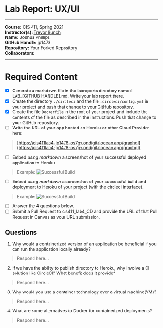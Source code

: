 # Lab Report: UX/UI
___
**Course:** CIS 411, Spring 2021  
**Instructor(s):** [Trevor Bunch](https://github.com/trevordbunch)  
**Name:** Joshua Phillips  
**GitHub Handle:** jp1478  
**Repository:** Your Forked Repository  
**Collaborators:** 
___

# Required Content

- [x] Generate a markdown file in the labreports directory named LAB_[GITHUB HANDLE].md. Write your lab report there.
- [x] Create the directory ```./circleci``` and the file ```.circleci/config.yml``` in your project and push that change to your GitHub repository.
- [x] Create the file ```Dockerfile``` in the root of your project and include the contents of the file as described in the instructions. Push that change to your GitHub repository.
- [ ] Write the URL of your app hosted on Heroku or other Cloud Provider here:  
> [https://cis411lab4-jp1478-os7gv.ondigitalocean.app/graphql](https://cis411lab4-jp1478-os7gv.ondigitalocean.app/graphql)
- [ ] Embed _using markdown_ a screenshot of your successful deployed application to Heroku.  
> Example: ![Successful Build](../ex/trevordbunch_lab2_01.png)
- [ ] Embed _using markdown_ a screenshot of your successful build and deployment to Heroku of your project (with the circleci interface).  
> Example: ![Successful Build](../ex/trevordbunch_lab2_02.png)
- [ ] Answer the **4** questions below.
- [ ] Submit a Pull Request to cis411_lab4_CD and provide the URL of that Pull Request in Canvas as your URL submission.

## Questions
1. Why would a containerized version of an application be beneficial if you can run the application locally already?
> Respond here...
2. If we have the ability to publish directory to Heroku, why involve a CI solution like CircleCI? What benefit does it provide?
> Respond here...
3. Why would you use a container technology over a virtual machine(VM)?
> Respond here...
4. What are some alternatives to Docker for containerized deployments?
> Respond here...